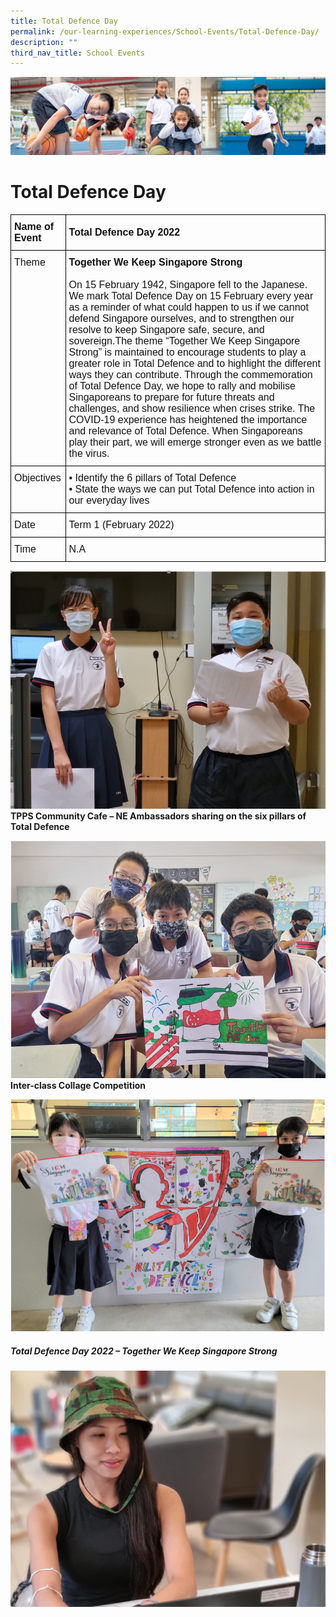 ```yaml
---
title: Total Defence Day
permalink: /our-learning-experiences/School-Events/Total-Defence-Day/
description: ""
third_nav_title: School Events
---
```

![](/images/Our%20Learning%20Experiences.jpg)

Total Defence Day
=================

<style type="text/css">
.tg  {border-collapse:collapse;border-spacing:0;}
.tg td{border-color:black;border-style:solid;border-width:1px;font-family:Arial, sans-serif;font-size:14px;
  overflow:hidden;padding:10px 5px;word-break:normal;}
.tg th{border-color:black;border-style:solid;border-width:1px;font-family:Arial, sans-serif;font-size:14px;
  font-weight:normal;overflow:hidden;padding:10px 5px;word-break:normal;}
.tg .tg-k3ym{color:#121212;font-size:16px;text-align:left;vertical-align:middle}
.tg .tg-svcv{color:#121212;font-size:16px;font-weight:bold;text-align:left;vertical-align:top}
.tg .tg-3kg1{color:#121212;font-size:16px;font-weight:bold;text-align:left;vertical-align:middle}
.tg .tg-k7n2{color:#121212;font-size:16px;text-align:left;vertical-align:top}
</style>
<table class="tg">
<thead>
  <tr>
    <th class="tg-svcv">Name of Event</th>
    <th class="tg-3kg1">Total Defence Day 2022</th>
  </tr>
</thead>
<tbody>
  <tr>
    <td class="tg-k7n2">Theme</td>
    <td class="tg-k7n2"><span style="font-weight:bold">Together We Keep Singapore Strong</span><br><br>On 15 February 1942, Singapore fell to the Japanese. We mark Total Defence Day on 15 February every year as a reminder of what could happen to us if we cannot defend Singapore ourselves, and to strengthen our resolve to keep Singapore safe, secure, and sovereign.The theme “Together We Keep Singapore Strong” is maintained to encourage students to play a greater role in Total Defence and to highlight the different ways they can contribute. Through the commemoration of Total Defence Day, we hope to rally and mobilise Singaporeans to prepare for future threats and challenges, and show resilience when crises strike. The COVID-19 experience has heightened the importance and relevance of Total Defence. When Singaporeans play their part, we will emerge stronger even as we battle the virus.</td>
  </tr>
  <tr>
    <td class="tg-k7n2">Objectives</td>
    <td class="tg-k7n2">• Identify the 6 pillars of Total Defence<br>• State the ways we can put Total Defence into action in our everyday lives</td>
  </tr>
  <tr>
    <td class="tg-k7n2">Date</td>
    <td class="tg-k3ym">Term 1 (February 2022)</td>
  </tr>
  <tr>
    <td class="tg-k7n2">Time</td>
    <td class="tg-k7n2"><span style="font-weight:normal;color:#121212">N.A</span></td>
  </tr>
</tbody>
</table>

![](/images/Total%20Defence%20Day1.png)
<b>TPPS Community Cafe – NE Ambassadors sharing on the six pillars of Total Defence</b>

![](/images/Total%20Defence%20Day2.png)
<b>Inter-class Collage Competition</b>

![](/images/Total%20Defence%20Day3.png)


##### **Total Defence Day 2022 – Together We Keep Singapore Strong**

![](/images/Total%20Defence%20Day4.jpeg)
